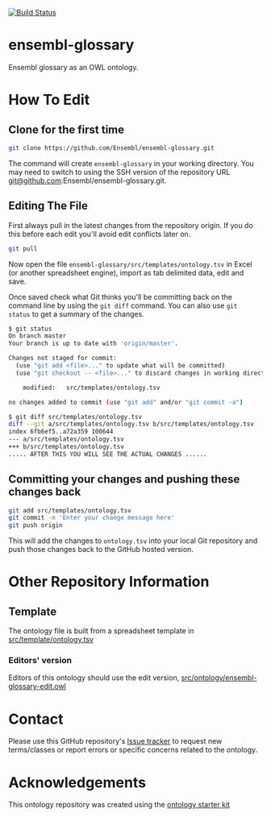 [![Build Status](https://travis-ci.org/ensembl/ensembl-glossary.svg?branch=master)](https://travis-ci.org/ensembl/ensembl-glossary)

# ensembl-glossary

Ensembl glossary as an OWL ontology. 

# How To Edit

## Clone for the first time

```bash
git clone https://github.com/Ensembl/ensembl-glossary.git
```

The command will create `ensembl-glossary` in your working directory. You may need to switch to using the SSH version of the repository URL git@github.com:Ensembl/ensembl-glossary.git.

## Editing The File

First always pull in the latest changes from the repository origin. If you do this before each edit you'll avoid edit conflicts later on.

```bash
git pull
```

Now open the file `ensembl-glossary/src/templates/ontology.tsv` in Excel (or another spreadsheet engine), import as tab delimited data, edit and save. 

Once saved check what Git thinks you'll be committing back on the command line by using the `git diff` command. You can also use `git status` to get a summary of the changes.

```bash
$ git status
On branch master
Your branch is up to date with 'origin/master'.

Changes not staged for commit:
  (use "git add <file>..." to update what will be committed)
  (use "git checkout -- <file>..." to discard changes in working directory)

	modified:   src/templates/ontology.tsv

no changes added to commit (use "git add" and/or "git commit -a")

$ git diff src/templates/ontology.tsv
diff --git a/src/templates/ontology.tsv b/src/templates/ontology.tsv
index 6fb6ef5..a72a359 100644
--- a/src/templates/ontology.tsv
+++ b/src/templates/ontology.tsv
..... AFTER THIS YOU WILL SEE THE ACTUAL CHANGES ......
```

## Committing your changes and pushing these changes back

```bash
git add src/templates/ontology.tsv
git commit -m 'Enter your change message here'
git push origin
```

This will add the changes to `ontology.tsv` into your local Git repository and push those changes back to the GitHub hosted version.

# Other Repository Information

## Template

The ontology file is built from a spreadsheet template in [src/template/ontology.tsv](src/template/ontology.tsv)


### Editors' version

Editors of this ontology should use the edit version, [src/ontology/ensembl-glossary-edit.owl](src/ontology/ensembl-glossary-edit.owl)

# Contact

Please use this GitHub repository's [Issue tracker](https://github.com/simonjupp/ensembl-glossary/issues) to request new terms/classes or report errors or specific concerns related to the ontology.

# Acknowledgements

This ontology repository was created using the [ontology starter kit](https://github.com/INCATools/ontology-starter-kit)
